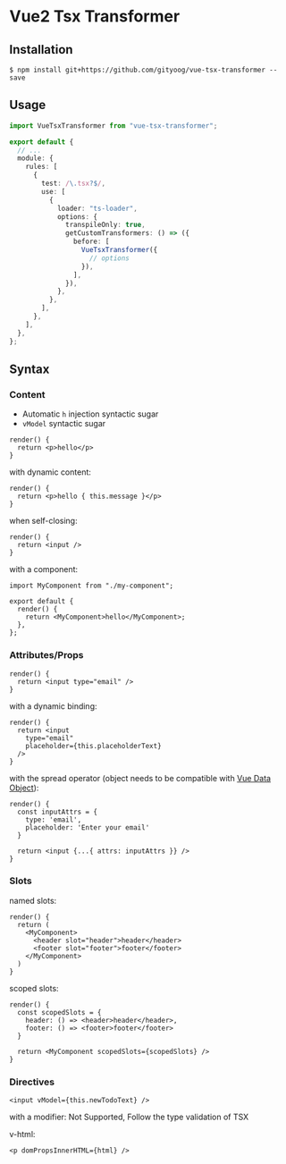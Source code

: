 # Vue2 Tsx Transformer

## Installation

```
$ npm install git+https://github.com/gityoog/vue-tsx-transformer --save
```

## Usage

```ts
import VueTsxTransformer from "vue-tsx-transformer";

export default {
  // ...
  module: {
    rules: [
      {
        test: /\.tsx?$/,
        use: [
          {
            loader: "ts-loader",
            options: {
              transpileOnly: true,
              getCustomTransformers: () => ({
                before: [
                  VueTsxTransformer({
                    // options
                  }),
                ],
              }),
            },
          },
        ],
      },
    ],
  },
};
```

## Syntax

### Content

- Automatic `h` injection syntactic sugar
- `vModel` syntactic sugar

```tsx
render() {
  return <p>hello</p>
}
```

with dynamic content:

```tsx
render() {
  return <p>hello { this.message }</p>
}
```

when self-closing:

```tsx
render() {
  return <input />
}
```

with a component:

```tsx
import MyComponent from "./my-component";

export default {
  render() {
    return <MyComponent>hello</MyComponent>;
  },
};
```

### Attributes/Props

```tsx
render() {
  return <input type="email" />
}
```

with a dynamic binding:

```tsx
render() {
  return <input
    type="email"
    placeholder={this.placeholderText}
  />
}
```

with the spread operator (object needs to be compatible with [Vue Data Object](https://v2.vuejs.org/v2/guide/render-function.html#The-Data-Object-In-Depth)):

```tsx
render() {
  const inputAttrs = {
    type: 'email',
    placeholder: 'Enter your email'
  }

  return <input {...{ attrs: inputAttrs }} />
}
```

### Slots

named slots:

```tsx
render() {
  return (
    <MyComponent>
      <header slot="header">header</header>
      <footer slot="footer">footer</footer>
    </MyComponent>
  )
}
```

scoped slots:

```tsx
render() {
  const scopedSlots = {
    header: () => <header>header</header>,
    footer: () => <footer>footer</footer>
  }

  return <MyComponent scopedSlots={scopedSlots} />
}
```

### Directives

```tsx
<input vModel={this.newTodoText} />
```

with a modifier: Not Supported, Follow the type validation of TSX

v-html:

```tsx
<p domPropsInnerHTML={html} />
```
